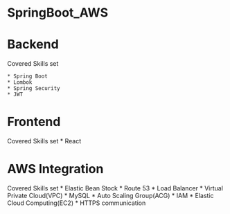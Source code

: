 # SpringBoot_AWS

# Backend
  Covered Skills set
  
    * Spring Boot
    * Lombok
    * Spring Security
    * JWT
    
# Frontend
  Covered Skills set
    * React 
# AWS Integration
  Covered Skills set
    * Elastic Bean Stock
    * Route 53
    * Load Balancer
    * Virtual Private Cloud(VPC)
    * MySQL
    * Auto Scaling Group(ACG)
    * IAM
    * Elastic Cloud Computing(EC2)
    * HTTPS communication
